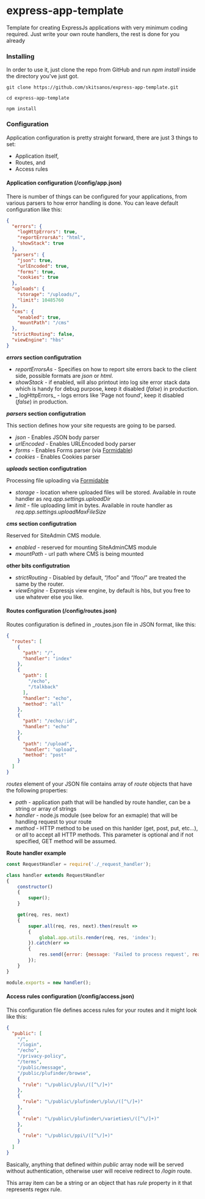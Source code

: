 # express-app-template
Template for creating ExpressJs applications with very minimum coding required. Just write your own route handlers, the rest is done for you already

### Installing

In order to use it, just clone the repo from GitHub and run _npm install_ inside the directory you've just got.

```
git clone https://github.com/skitsanos/express-app-template.git

cd express-app-template

npm install
```


### Configuration

Application configuration is pretty straight forward, there are just 3 things to set:

- Application itself,
- Routes, and
- Access rules

#### Application configuration (/config/app.json)

There is number of things can be configured for your applications, from various parsers to how error handling is done. You can leave default configuration like this: 

```json
{
  "errors": {
    "logHttpErrors": true,
    "reportErrorsAs": "html",
    "showStack": true
  },
  "parsers": {
    "json": true,
    "urlEncoded": true,
    "forms": true,
    "cookies": true
  },
  "uploads": {
    "storage": "/uploads/",
    "limit": 10485760
  },
  "cms": {
    "enabled": true,
    "mountPath": "/cms"
  },
  "strictRouting": false,
  "viewEngine": "hbs"
}
```

**_errors_ section configutration**

- _reportErrorsAs_ - Specifies on how to report site errors back to the client side, possible formats are _json_ or _html_.
- _showStack_ - if enabled, will also printout into log site error stack data which is handy for debug purpose, keep it disabled (_false_) in production.
 - _ logHttpErrors_ - logs errors like 'Page not found', keep it disabled (_false_) in production.

**_parsers_ section configutration**
 
This section defines how your site requests are going to be parsed.
 
- _json_ - Enables JSON body parser
- _urlEncoded_ - Enables URLEncoded body parser
- _forms_ - Enables Forms parser (via [Formidable](https://github.com/felixge/node-formidable))
- _cookies_ - Enables Cookies parser

**_uploads_ section configutration**

Processing file uploading via [Formidable](https://github.com/felixge/node-formidable)

- _storage_ - location where uploaded files will be stored. Available in route handler as _req.app.settings.uploadDir_
- _limit_ - file uploading limit in bytes. Available in route handler as _req.app.settings.uploadMaxFileSize_

**_cms_ section configutration**

Reserved for SiteAdmin CMS module.

- _enabled_ - reserved for mounting SiteAdminCMS module
- _mountPath_ - url path where CMS is being mounted

**other bits configutration**

- _strictRouting_ - Disabled by default, “/foo” and “/foo/” are treated the same by the router.
- _viewEngine_ - Expressjs view engine, by default is hbs, but you free to use whatever else you like.


#### Routes configuration (/config/routes.json)

Routes configuration is defined in _routes.json file in JSON format, like this:

```json
{
  "routes": [
    {
      "path": "/",
      "handler": "index"
    },
    {
      "path": [
        "/echo",
        "/talkback"
      ],
      "handler": "echo",
      "method": "all"
    },
    {
      "path": "/echo/:id",
      "handler": "echo"
    },
    {
      "path": "/upload",
      "handler": "upload",
      "method": "post"
    }
  ]
}
```

_routes_ element of your JSON file contains array of _route_ objects that have the following properties:

- _path_ - application path that will be handled by route handler, can be a string or array of strings
- _handler_ - node.js module (see below for an exmaple) that will be handling request to your route
- _method_ - HTTP method to be used on this hanlder (get, post, put, etc...), or _all_ to accept all HTTP methods. This parameter is optional and if not specified, GET method will be assumed.

**Route handler example**

```js
const RequestHandler = require('./_request_handler');

class handler extends RequestHandler
{
    constructor()
    {
        super();
    }

    get(req, res, next)
    {
        super.all(req, res, next).then(result =>
        {
            global.app.utils.render(req, res, 'index');
        }).catch(err =>
        {
            res.send({error: {message: 'Failed to process request', reason: err, url: req.url}});
        });
    }
}

module.exports = new handler();
```

#### Access rules configuration (/config/access.json)

This configuration file defines access rules for your routes and it might look like this:

```json
{
  "public": [
    "/",
    "/login",
    "/echo",
    "/privacy-policy",
    "/terms",
    "/public/message",
    "/public/plufinder/browse",
    {
      "rule": "\/public\/plu\/([^\/]+)"
    },
    {
      "rule": "\/public\/plufinder\/plu\/([^\/]+)"
    },
    {
      "rule": "\/public\/plufinder\/varieties\/([^\/]+)"
    },
    {
      "rule": "\/public\/ppi\/([^\/]+)"
    }
  ]
}
```

Basically, anything that defined within _public_ array node will be served without authentication, otherwise user will receive redirect to _/login_ route.

This array item can be a string or an object that has _rule_ property in it that represents regex rule.
